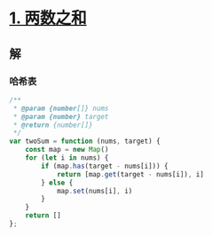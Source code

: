 # [1. 两数之和](https://leetcode.cn/problems/two-sum/)

## 解

### 哈希表

```js
/**
 * @param {number[]} nums
 * @param {number} target
 * @return {number[]}
 */
var twoSum = function (nums, target) {
    const map = new Map()
    for (let i in nums) {
        if (map.has(target - nums[i])) {
            return [map.get(target - nums[i]), i]
        } else {
            map.set(nums[i], i)
        }
    }
    return []
};
```

